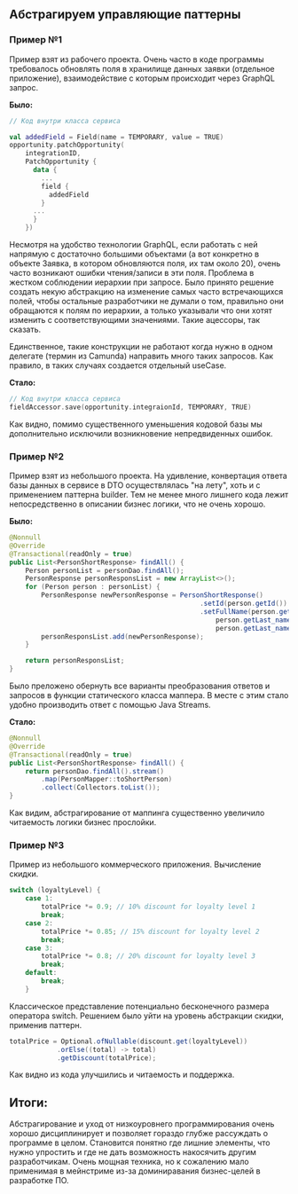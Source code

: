 ## Абстрагируем управляющие паттерны

### Пример №1
Пример взят из рабочего проекта. Очень часто в коде программы требовалось обновлять поля в хранилище данных заявки (отдельное приложение), взаимодействие с которым происходит через GraphQL запрос.

**Было:**
``` Kotlin
// Код внутри класса сервиса

val addedField = Field(name = TEMPORARY, value = TRUE)
opportunity.patchOpportunity(
    integrationID,
    PatchOpportunity {
      data {
        ...
        field {
          addedField
        }
      ...
      }
    })
```

Несмотря на удобство технологии GraphQL, если работать с ней напрямую с достаточно большими объектами (а вот конкретно в объекте Заявка, в котором обновляются поля, их там около 20), очень часто возникают ошибки чтения/записи в эти поля. Проблема в жестком соблюдении иерархии при запросе.
Было принято решение создать некую абстракцию на изменение самых часто встречающихся полей, чтобы остальные разработчики не думали о том, правильно они обращаются к полям по иерархии, а только указывали что они хотят изменить с соответствующими значениями. Такие ацессоры, так сказать.

Единственное, такие конструкции не работают когда нужно в одном делегате (термин из Camunda) направить много таких запросов. Как правило, в таких случаях создается отдельный useCase.

**Стало:**
``` Kotlin
// Код внутри класса сервиса
fieldAccessor.save(opportunity.integraionId, TEMPORARY, TRUE)
```

Как видно, помимо существенного уменьшения кодовой базы мы дополнительно исключили возникновение непредвиденных ошибок.

### Пример №2
Пример взят из небольшого проекта. На удивление, конвертация ответа базы данных в сервисе в DTO осуществлялась "на лету", хоть и с применением паттерна builder. Тем не менее много лишнего кода лежит непосредственно в описании бизнес логики, что не очень хорошо.

**Было:**
``` Java
@Nonnull
@Override
@Transactional(readOnly = true)
public List<PersonShortResponse> findAll() {
    Person personList = personDao.findAll();
    PersonResponse personResponsList = new ArrayList<>();
    for (Person person : personList) {
        PersonResponse newPersonResponse = PersonShortResponse()
                                                .setId(person.getId())
                                                .setFullName(person.getMiddle_name() == null ?
                                                    person.getLast_name() + " " + person.getFirst_name():
                                                    person.getLast_name() + " " + person.getFirst_name() + " " + person.getMiddle_name());
        personResponsList.add(newPersonResponse);
    }

    return personResponsList;
}
```

Было преложено обернуть все варианты преобразования ответов и запросов в функции статического класса маппера. В месте с этим стало удобно производить ответ с помощью Java Streams.

**Стало:**
``` Java
@Nonnull
@Override
@Transactional(readOnly = true)
public List<PersonShortResponse> findAll() {
    return personDao.findAll().stream()
        .map(PersonMapper::toShortPerson)
        .collect(Collectors.toList());
}
```
Как видим, абстрагирование от маппинга существенно увеличило читаемость логики бизнес прослойки.

### Пример №3

Пример из небольшого коммерческого приложения. Вычисление скидки.
``` Java
switch (loyaltyLevel) {
    case 1:
        totalPrice *= 0.9; // 10% discount for loyalty level 1
        break;
    case 2:
        totalPrice *= 0.85; // 15% discount for loyalty level 2
        break;
    case 3:
        totalPrice *= 0.8; // 20% discount for loyalty level 3
        break;
    default:
        break;
    }
```
Классическое представление потенциально бесконечного размера оператора switch. Решением было уйти на уровень абстракции скидки, применив паттерн.

``` Java
totalPrice = Optional.ofNullable(discount.get(loyaltyLevel))
            .orElse((total) -> total)
            .getDiscount(totalPrice);
```
Как видно из кода улучшились и читаемость и поддержка.

## Итоги:
Абстрагирование и уход от низкоуровнего программирования очень хорошо дисциплинирует и позволяет гораздо глубже рассуждать о программе в целом. Становится понятно где лишние элементы, что нужно упростить и где не дать возможность накосячить другим разработчикам. Очень мощная техника, но к сожалению мало применимая в мейнстриме из-за доминиравания бизнес-целей в разработке ПО.
